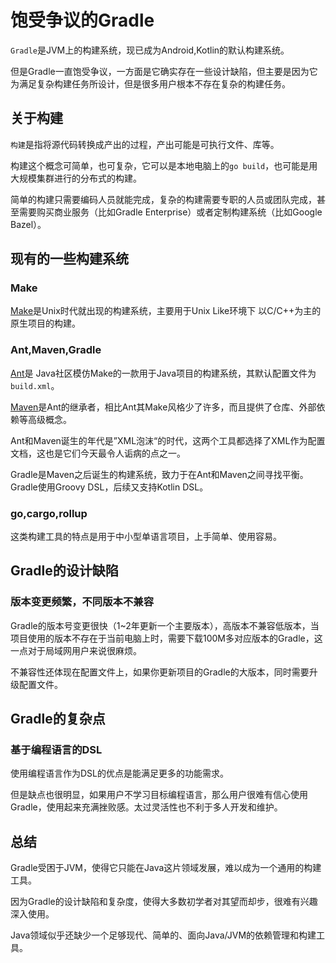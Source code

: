 # 饱受争议的Gradle

`Gradle`是JVM上的构建系统，现已成为Android,Kotlin的默认构建系统。

但是Gradle一直饱受争议，一方面是它确实存在一些设计缺陷，但主要是因为它为满足复杂构建任务所设计，但是很多用户根本不存在复杂的构建任务。

## 关于构建

`构建`是指将源代码转换成产出的过程，产出可能是可执行文件、库等。

构建这个概念可简单，也可复杂，它可以是本地电脑上的`go build`，也可能是用大规模集群进行的分布式的构建。

简单的构建只需要编码人员就能完成，复杂的构建需要专职的人员或团队完成，甚至需要购买商业服务（比如Gradle Enterprise）或者定制构建系统（比如Google Bazel）。

## 现有的一些构建系统

### Make

[Make](https://en.wikipedia.org/wiki/Make_(software))是Unix时代就出现的构建系统，主要用于Unix Like环境下 以C/C++为主的原生项目的构建。

### Ant,Maven,Gradle

[Ant](https://en.wikipedia.org/wiki/Apache_Ant)是 Java社区模仿Make的一款用于Java项目的构建系统，其默认配置文件为`build.xml`。

[Maven](https://en.wikipedia.org/wiki/Apache_Maven)是Ant的继承者，相比Ant其Make风格少了许多，而且提供了仓库、外部依赖等高级概念。

Ant和Maven诞生的年代是”XML泡沫“的时代，这两个工具都选择了XML作为配置文档，这也是它们今天最令人诟病的点之一。

Gradle是Maven之后诞生的构建系统，致力于在Ant和Maven之间寻找平衡。Gradle使用Groovy DSL，后续又支持Kotlin DSL。

### go,cargo,rollup

这类构建工具的特点是用于中小型单语言项目，上手简单、使用容易。

## Gradle的设计缺陷

### 版本变更频繁，不同版本不兼容

Gradle的版本号变更很快（1~2年更新一个主要版本），高版本不兼容低版本，当项目使用的版本不存在于当前电脑上时，需要下载100M多对应版本的Gradle，这一点对于局域网用户来说很麻烦。

不兼容性还体现在配置文件上，如果你更新项目的Gradle的大版本，同时需要升级配置文件。

## Gradle的复杂点

### 基于编程语言的DSL

使用编程语言作为DSL的优点是能满足更多的功能需求。

但是缺点也很明显，如果用户不学习目标编程语言，那么用户很难有信心使用Gradle，使用起来充满挫败感。太过灵活性也不利于多人开发和维护。

## 总结

Gradle受困于JVM，使得它只能在Java这片领域发展，难以成为一个通用的构建工具。

因为Gradle的设计缺陷和复杂度，使得大多数初学者对其望而却步，很难有兴趣深入使用。

Java领域似乎还缺少一个足够现代、简单的、面向Java/JVM的依赖管理和构建工具。
